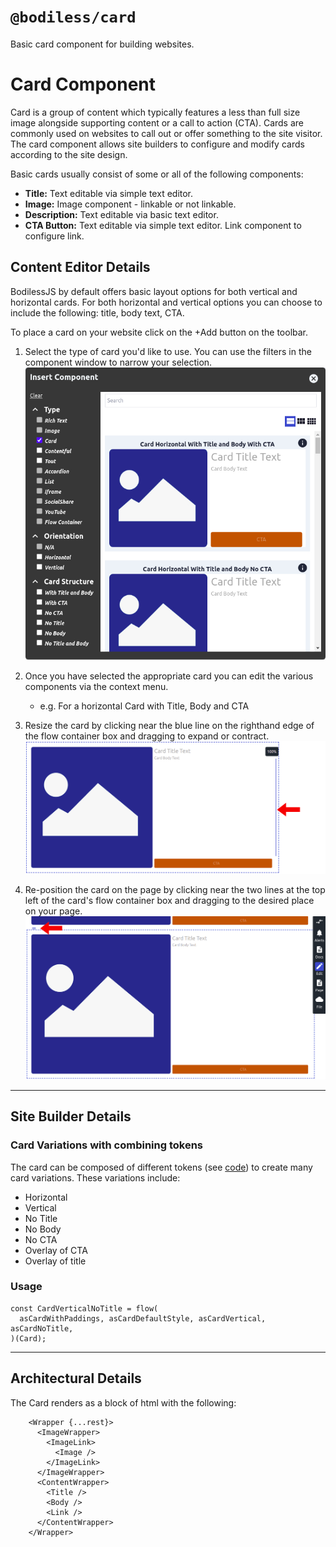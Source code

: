# `@bodiless/card`

Basic card component for building websites.

# Card Component

Card is a group of content which 
typically features a less than full size image alongside supporting 
content or a call to action (CTA). Cards are commonly used on websites to 
call out or offer something to the site visitor. The card component allows
site builders to configure and modify cards according to the site design.

Basic cards usually consist of some or all of the following components:
* **Title:** Text editable via simple text editor.
* **Image:** Image component - linkable or not linkable.
* **Description:** Text editable via basic text
editor.
* **CTA Button:** Text editable via simple text editor. Link component
to configure link.

## Content Editor Details

BodilessJS by default offers basic layout options for both vertical and
horizontal cards. For both horizontal and vertical options you can choose to
include the following: title, body text, CTA.

To place a card on your website click on the +Add button on the toolbar.

1. Select the type of card you'd like to use. You can use the filters in the
component window to narrow your selection.  
![](./doc/assets/CardFilter.jpg)

2. Once you have selected the appropriate card you can edit the various
components via the context menu.
    * e.g. For a horizontal Card with Title, Body and CTA

3. Resize the card by clicking near the blue line on the righthand edge of the
flow container box and dragging to expand or contract.
![](./doc/assets/CardResize.jpg)

5. Re-position the card on the page by clicking near the two lines at the top
left of the card's flow container box and dragging to the desired place on your
page.  ![](./doc/assets/CardMove.jpg)


---

## Site Builder Details

### Card Variations with combining tokens

The card can be composed of different tokens (see
[code](./src/components/Cards.tokens.tsx)) to
create many card variations. These variations include:

* Horizontal 
* Vertical 
* No Title 
* No Body 
* No CTA 
* Overlay of CTA 
* Overlay of title

### Usage

```
const CardVerticalNoTitle = flow(
  asCardWithPaddings, asCardDefaultStyle, asCardVertical, asCardNoTitle,
)(Card); 
```

---

## Architectural Details

The Card renders as a block of html with the following:

```
    <Wrapper {...rest}>
      <ImageWrapper>
        <ImageLink>
          <Image />
        </ImageLink>
      </ImageWrapper>
      <ContentWrapper>
        <Title />
        <Body />
        <Link />
      </ContentWrapper>
    </Wrapper>
```
